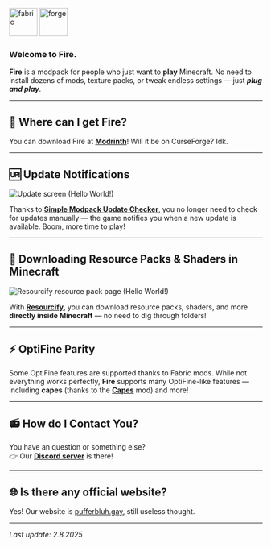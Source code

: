 <!-- PNG version -->
<img alt="fabric" height="56" src="https://cdn.jsdelivr.net/npm/@intergrav/devins-badges@3/assets/cozy/supported/fabric_64h.png"> <!-- PNG version -->
<img alt="forge" height="56" src="https://cdn.jsdelivr.net/npm/@intergrav/devins-badges@3/assets/cozy/unsupported/forge_64h.png">

### Welcome to Fire.

**Fire** is a modpack for people who just want to **play** Minecraft. No need to install dozens of mods, texture packs, or tweak endless settings — just **_plug and play_**.

---

## 🤔 Where can I get Fire?

You can download Fire at [**Modrinth**](https://modrinth.com/modpack/firepack)! Will it be on CurseForge? Idk.

---

## 🆙 Update Notifications

![Update screen (Hello World!)](https://cdn.modrinth.com/data/cached_images/b63b7ac23c1af6cc89433faed6cd9e09fbe2c477.png)

Thanks to [**Simple Modpack Update Checker**](https://modrinth.com/mod/smuc), you no longer need to check for updates manually — the game notifies you when a new update is available. Boom, more time to play!

---

## 💾 Downloading Resource Packs & Shaders in Minecraft

![Resourcify resource pack page (Hello World!)](https://cdn.modrinth.com/data/cached_images/a4beacc09ed23ddcaef6e68b843a775e1644ddce_0.webp)

With [**Resourcify**](https://modrinth.com/mod/resourcify), you can download resource packs, shaders, and more **directly inside Minecraft** — no need to dig through folders!

---

## ⚡ OptiFine Parity

Some OptiFine features are supported thanks to Fabric mods. While not everything works perfectly, **Fire** supports many OptiFine-like features — including **capes** (thanks to the [**Capes**](https://modrinth.com/mod/capes) mod) and more!

---

## 📻 How do I Contact You?

You have an question or something else?  
👉 Our [**Discord server**](https://discord.gg/2Ubrr6QGP6) is there!

---

## 🌐 Is there any official website?

Yes! Our website is [pufferbluh.gay](https://www.pufferbluh.gay/), still useless thought.

---

_Last update: 2.8.2025_
